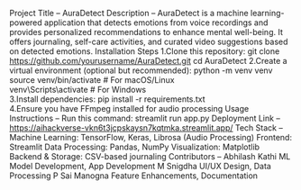 Project Title – AuraDetect
Description – 
AuraDetect is a machine learning-powered application that detects emotions
from voice recordings and provides personalized recommendations to enhance
mental well-being. It offers journaling, self-care activities, and curated
video suggestions based on detected emotions.
Installation Steps
1.Clone this repository:
git clone https://github.com/yourusername/AuraDetect.git
cd AuraDetect
2.Create a virtual environment (optional but recommended):
python -m venv venv  
source venv/bin/activate  # For macOS/Linux  
venv\Scripts\activate  # For Windows  
3.Install dependencies:
pip install -r requirements.txt  
4.Ensure you have FFmpeg installed for audio processing
Usage Instructions – Run this command:
streamlit run app.py
Deployment Link – https://aihackverse-vkn6t3jcpskaysn7kqtmka.streamlit.app/
Tech Stack – 
Machine Learning: TensorFlow, Keras, Librosa (Audio Processing)
Frontend: Streamlit
Data Processing: Pandas, NumPy
Visualization: Matplotlib
Backend & Storage: CSV-based journaling
Contributors –
Abhilash Kathi	ML Model Development, App Development
M Snigdha	      UI/UX Design, Data Processing
P Sai Manogna	  Feature Enhancements, Documentation
